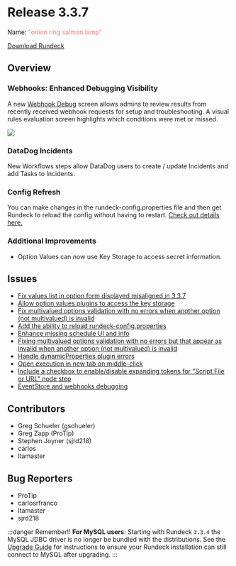 # Release 3.3.7

Name: <span style="color: salmon"><span class="glyphicon glyphicon-lamp"></span> "onion ring salmon lamp"</span>

[Download Rundeck](https://download.rundeck.com/)

## Overview

### Webhooks: Enhanced Debugging Visibility

A new [Webhook Debug](/manual/webhooks/advanced-run-job.html#debugging) screen allows admins to review results from recently received webhook requests for setup and troubleshooting.  A visual rules evaluation screen highlights which conditions were met or missed.

![](~@assets/img/wh-debug-batch-sample.png)

### DataDog Incidents

New Workflows steps allow DataDog users to create / update Incidents and add Tasks to Incidents.

### Config Refresh

You can make changes in the rundeck-config.properties file and then get Rundeck to reload the config without having to restart. [Check out details here.](/administration/configuration/config-file-reference.html#live-configuration-refreshing-enterprise)

### Additional Improvements

* Option Values can now use Key Storage to access secret information.

## Issues

* [Fix values list in option form displayed misaligned in 3.3.7](https://github.com/rundeck/rundeck/pull/6653)
* [Allow option values plugins to access the key storage](https://github.com/rundeck/rundeck/pull/6642)
* [Fix multivalued options validation with no errors when another option (not multivalued) is invalid](https://github.com/rundeck/rundeck/pull/6641)
* [Add the ability to reload rundeck-config.properties](https://github.com/rundeck/rundeck/pull/6638)
* [Enhance missing schedule UI and info](https://github.com/rundeck/rundeck/pull/6632)
* [Fixing multivalued options validation with no errors but that appear as invalid when another option (not multivalued) is invalid](https://github.com/rundeck/rundeck/pull/6608)
* [Handle dynamicProperties plugin errors](https://github.com/rundeck/rundeck/pull/6603)
* [Open execution in new tab on middle-click](https://github.com/rundeck/rundeck/pull/6601)
* [Include a checkbox to enable/disable expanding tokens for "Script File or URL" node step](https://github.com/rundeck/rundeck/pull/6592)
* [EventStore and webhooks debugging](https://github.com/rundeck/rundeck/pull/6584)

## Contributors

* Greg Schueler (gschueler)
* Greg Zapp (ProTip)
* Stephen Joyner (sjrd218)
* carlos
* ltamaster

## Bug Reporters

* ProTip
* carlosrfranco
* ltamaster
* sjrd218

:::danger Remember!!
**For MySQL users**: Starting with Rundeck `3.3.4` the MySQL JDBC driver is no longer be
bundled with the distributions. See the [Upgrade Guide](/upgrading/upgrading-to-rundeck-3.3.4.md)
for instructions to ensure your Rundeck installation can still connect to MySQL after upgrading.
:::

